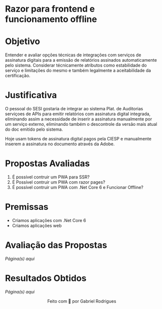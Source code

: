 # Razor para frontend e funcionamento offline

# Objetivo

Entender e avaliar opções técnicas de integrações com serviços de assinatura digitais para a emissão de relatórios assinados automaticamente pelo sistema. Considerar técnicamente atributos como estabilidade do serviço e limitações do mesmo e também legalmente a aceitabilidade da certificação.

# Justificativa

O pessoal do SESI gostaria de integrar ao sistema Plat. de Auditorias serviçoes de APIs para emitir relatórios com assinatura digital integrada, eliminando assim a necessidade de inserir a assinatura manualmente por um serviço externo, eliminando também o descontrole da versão mais atual do doc emitido pelo sistema.  

Hoje  usam tokens de assinatura digital pagos pela CIESP e manualmente inserem a assinatura no documento através da Adobe.  

# Propostas Avaliadas

1. É possível contruir um PWA para SSR?
2. É Possível contruir um PWA com razor pages?
3. É possível contruir um PWA com .Net Core 6 e Funcionar Offline? 

# Premissas

- Criamos aplicações com .Net Core 6
- Criamos aplicações web

# Avaliação das Propostas

*Página(s) aqui*

# Resultados Obtidos

*Página(s) aqui*


<p style="text-align: center">Feito com 💜 por Gabriel Rodrigues </p>
